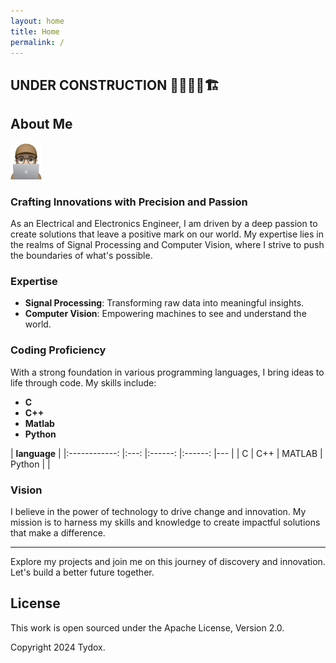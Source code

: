 ```yaml
---
layout: home
title: Home
permalink: /
---
```


## UNDER CONSTRUCTION 🚧👷🏻‍♂️🏗️


## About Me
<img src="/assets/web-selfie.png" alt="drawing" width="50"/>


### Crafting Innovations with Precision and Passion

As an Electrical and Electronics Engineer, I am driven by a deep passion to create solutions that leave a positive mark on our world. My expertise lies in the realms of Signal Processing and Computer Vision, where I strive to push the boundaries of what's possible.

### Expertise

- **Signal Processing**: Transforming raw data into meaningful insights.
- **Computer Vision**: Empowering machines to see and understand the world.

### Coding Proficiency

With a strong foundation in various programming languages, I bring ideas to life through code. My skills include:

- **C**
- **C++**
- **Matlab**
- **Python**

| **language** 	  	|
|:------------:	|:---:	|:------:	|:------:	|---	|
|       C      	| C++ 	| MATLAB 	| Python 	|   	|

### Vision

I believe in the power of technology to drive change and innovation. My mission is to harness my skills and knowledge to create impactful solutions that make a difference.

---

Explore my projects and join me on this journey of discovery and innovation. Let's build a better future together.









## License

This work is open sourced under the Apache License, Version 2.0.

Copyright 2024 Tydox.
